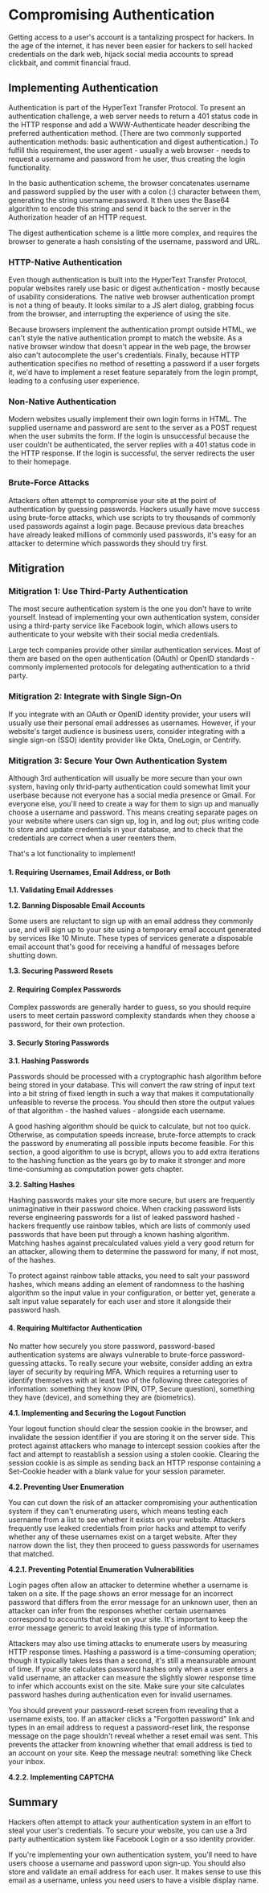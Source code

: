 # Compromising Authentication

Getting access to a user's account is a tantalizing prospect  for hackers. In the age of the internet, it has never been easier for hackers to sell hacked credentials on the dark web, hijack social media accounts to spread clickbait, and commit financial fraud.

## Implementing Authentication

Authentication is part of the HyperText Transfer Protocol. To present an authentication challenge, a web server needs to return a 401 status code in the HTTP response and add a WWW-Authenticate header describing the preferred authentication method. (There are two commonly supported authentication methods: basic authentication and digest authentication.) To fulfill this requirement, the user agent - usually a web browser - needs to request a username and password from he user, thus creating the login functionality.

In the basic authentication scheme, the browser concatenates username and password supplied by the user with a colon (:) character between them, generating the string username:password. It then uses the Base64 algorithm to encode this string and send it back to the server in the Authorization header of an HTTP request.

The digest authentication scheme is a little more complex, and requires the browser to generate a hash consisting of the username, password and URL.

### HTTP-Native Authentication

Even though authentication is built into the HyperText Transfer Protocol, popular websites rarely use basic or digest authentication - mostly because of usability considerations. The native web browser authentication prompt is not a thing of beauty. It looks similar to a JS alert dialog, grabbing focus from the browser, and interrupting the experience of using the site.

Because browsers implement the authentication prompt outside HTML, we can't style the native authentication prompt to match the website. As a native browser window that doesn't appear in the web page, the browser also can't autocomplete the user's credentials. Finally, because HTTP authentication specifies no method of resetting a password if a user forgets it, we'd have to implement a reset feature separately from the login prompt, leading to a confusing user experience.

### Non-Native Authentication

Modern websites usually implement their own login forms in HTML. The supplied username and password are sent to the server as a POST request when the user submits the form. If the login is unsuccessful because the user couldn't be authenticated, the server replies with a 401 status code in the HTTP response. If the login is successful, the server redirects the user to their homepage.

### Brute-Force Attacks

Attackers often attempt to compromise your site at the point of authentication by guessing passwords. Hackers usually have move success using brute-force attacks, which use scripts to try thousands of commonly used passwords against a login page. Because previous data breaches have already leaked millions of commonly used passwords, it's easy for an attacker to determine which passwords they should try first.

## Mitigration

### Mitigration 1: Use Third-Party Authentication

The most secure authentication system is the one you don't have to write yourself. Instead of implementing your own authentication system, consider using a third-party service like Facebook login, which allows users to authenticate to your website with their social media credentials.

Large tech companies provide other similar authentication services. Most of them are based on the open authentication (OAuth) or OpenID standards - commonly implemented protocols for delegating authentication to a thrid party.

### Mitigration 2: Integrate with Single Sign-On

If you integrate with an OAuth or OpenID identity provider, your users will usually use their personal email addresses as usernames. However, if your website's target audience is business users, consider integrating with a single sign-on (SSO) identity provider like Okta, OneLogin, or Centrify.

### Mitigration 3: Secure Your Own Authentication System

Although 3rd authentication will usually be more secure than your own system, having only thrid-party authentication could somewhat limit your userbase because not everyone has a social media presence or Gmail. For everyone else, you'll need to create a way for them to sign up and manually choose a username and password. This means creating separate pages on your website where users can sign up, log in, and log out; plus writing code to store and update credentials in your database, and to check that the credentials are correct when a user reenters them.

That's a lot functionality to implement!

#### 1. Requiring Usernames, Email Address, or Both

**1.1. Validating Email Addresses**

**1.2. Banning Disposable Email Accounts**

Some users are reluctant to sign up with an email address they commonly use, and will sign up to your site using a temporary email account generated by services like 10 Minute. These types of services generate a disposable email account that's good for receiving a handful of messages before shutting down.

**1.3. Securing Password Resets**

#### 2. Requiring Complex Passwords

Complex passwords are generally harder to guess, so you should require users to meet certain password complexity standards when they choose a password, for their own protection.

#### 3. Securly Storing Passwords

**3.1. Hashing Passwords**

Passwords should be processed with a cryptographic hash algorithm before being stored in your database. This will convert the raw string of input text into a bit string of fixed length in such a way that makes it computationally unfeasible to reverse the process. You should then store the output values of that algorithm - the hashed values - alongside each username.

A good hashing algorithm should be quick to calculate, but not too quick. Otherwise, as computation speeds increase, brute-force attempts to crack the password by enumerating all possible inputs become feasible. For this section, a good algorithm to use is bcrypt, allows you to add extra iterations to the hashing function as the years go by to make it stronger and more time-consuming as computation power gets chapter.

**3.2. Salting Hashes**

Hashing passwords makes your site more secure, but users are frequently unimaginative in their password choice. When cracking password lists reverse engineering passwords for a list of leaked password hashed - hackers frequently use rainbow tables, which are lists of commonly used passwords that have been put through a known hashing algorithm. Matching hashes against precalculated values yield a very good return for an attacker, allowing them to determine the password for many, if not most, of the hashes. 

To protect against rainbow table attacks, you need to salt your password hashes, which means adding an element of randomness to the hashing algorithm so the input value in your configuration, or better yet, generate a salt input value separately for each user and store it alongside their password hash.

#### 4. Requiring Multifactor Authentication

No matter how securely you store password, password-based authentication systems are always vulnerable to brute-force password-guessing attacks. To really secure your website, consider adding an extra layer of security by requiring MFA. Which requires a returning user to identify themselves with at least two of the following three categories of information: something they know (PIN, OTP, Secure question), something they have (device), and something they are (biometrics).

**4.1. Implementing and Securing the Logout Function**

Your logout function should clear the session cookie in the browser, and invalidate the session identifier if you are storing it on the server side. This protect against attackers who manage to intercept session cookies after the fact and attempt to reastablish a session using a stolen cookie. Clearing the session cookie is as simple as sending back an HTTP response containing a Set-Cookie header with a blank value for your session parameter.

**4.2. Preventing User Enumeration**

You can cut down the risk of an attacker compromising your authentication system if they can't enumerating users, which means testing each username from a list to see whether it exists on your website. Attackers frequently use leaked credentials from prior hacks and attempt to verify whether any of these usernames exist on a target website. After they narrow down the list, they then proceed to guess passwords for usernames that matched.

**4.2.1. Preventing Potential Enumeration Vulnerabilities**

Login pages often allow an attacker to determine whether a username is taken on a site. If the page shows an error message for an incorrect password that differs from the error message for an unknown user, then an attacker can infer from the responses whether certain usernames correspond to accounts that exist on your site. It's important to keep the error message generic to avoid leaking this type of information.

Attackers may also use timing attacks to enumerate users by measuring HTTP response times. Hashing a password is a time-consuming operation; though it typically takes less than a second, it's still a meansurable amount of time. If your site calculates password hashes only when a user enters a valid username, an attacker can measure the slightly slower response time to infer which accounts exist on the site. Make sure your site calculates password hashes during authentication even for invalid usernames. 

You should prevent your password-reset screen from revealing that a username exists, too. If an attacker clicks a "Forgotten password" link and types in an email address to request a password-reset link, the response message on the page shouldn't reveal whether a reset email was sent. This prevents the attacker from knowning whether that email address is tied to an account on your site. Keep the message neutral: something like Check your inbox.

**4.2.2. Implementing CAPTCHA**

## Summary

Hackers often attempt to attack your authentication system in an effort to steal your user's credentials. To secure your website, you can use a 3rd party authentication system like Facebook Login or a sso identity provider.

If you're implementing your own authentication system, you'll need to have users choose a username and password upon sign-up. You should also store and validate an email address for each user. It makes sense to use this email as a username, unless you need users to have a visible display name.

